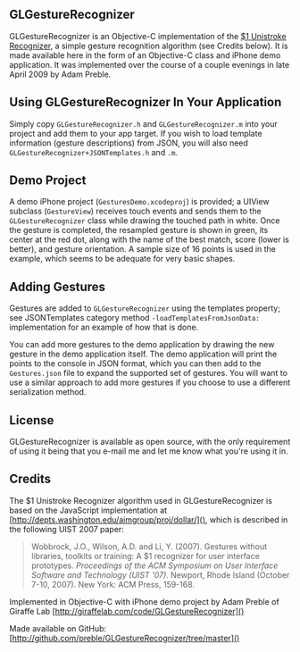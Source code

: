 ## GLGestureRecognizer

GLGestureRecognizer is an Objective-C implementation of the [$1 Unistroke Recognizer](http://depts.washington.edu/aimgroup/proj/dollar/), a simple gesture recognition algorithm (see Credits below). It is made available here in the form of an Objective-C class and iPhone demo application. It was implemented over the course of a couple evenings in late April 2009 by Adam Preble.


## Using GLGestureRecognizer In Your Application

Simply copy `GLGestureRecognizer.h` and `GLGestureRecognizer.m` into your project and add them to your app target.  If you wish to load template information (gesture descriptions) from JSON, you will also need `GLGestureRecognizer+JSONTemplates.h` and `.m`.


## Demo Project

A demo iPhone project (`GesturesDemo.xcodeproj`) is provided; a UIView subclass (`GestureView`) receives touch events and sends them to the `GLGestureRecognizer` class while drawing the touched path in white. Once the gesture is completed, the resampled gesture is shown in green, its center at the red dot, along with the name of the best match, score (lower is better), and gesture orientation. A sample size of 16 points is used in the example, which seems to be adequate for very basic shapes.


## Adding Gestures

Gestures are added to `GLGestureRecognizer` using the templates property; see JSONTemplates category method `-loadTemplatesFromJsonData:` implementation for an example of how that is done.

You can add more gestures to the demo application by drawing the new gesture in the demo application itself.  The demo application will print the points to the console in JSON format, which you can then add to the `Gestures.json` file to expand the supported set of gestures.  You will want to use a similar approach to add more gestures if you choose to use a different serialization method.


## License

GLGestureRecognizer is available as open source, with the only requirement of using it being that you e-mail me and let me know what you're using it in.


## Credits

The $1 Unistroke Recognizer algorithm used in GLGestureRecognizer is based on the JavaScript implementation at [http://depts.washington.edu/aimgroup/proj/dollar/](), which is described in the following UIST 2007 paper:

> Wobbrock, J.O., Wilson, A.D. and Li, Y. (2007). Gestures without libraries, toolkits or training: A $1 recognizer for user interface prototypes. _Proceedings of the ACM Symposium on User Interface Software and Technology (UIST '07)_. Newport, Rhode Island (October 7-10, 2007). New York: ACM Press, 159-168.

Implemented in Objective-C with iPhone demo project by Adam Preble of Giraffe Lab [http://giraffelab.com/code/GLGestureRecognizer]()

Made available on GitHub: [http://github.com/preble/GLGestureRecognizer/tree/master]()
